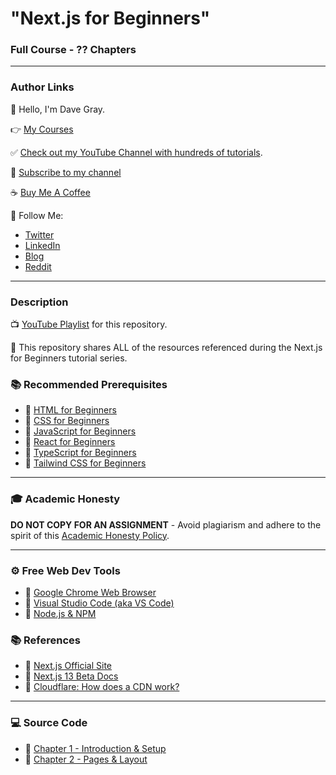 # "Next.js for Beginners"

### Full Course - ?? Chapters

---

### Author Links

👋 Hello, I'm Dave Gray.

👉 [My Courses](https://courses.davegray.codes/)

✅ [Check out my YouTube Channel with hundreds of tutorials](https://www.youtube.com/DaveGrayTeachesCode).

🚩 [Subscribe to my channel](https://bit.ly/3nGHmNn)

☕ [Buy Me A Coffee](https://buymeacoffee.com/DaveGray)

🚀 Follow Me:

- [Twitter](https://twitter.com/yesdavidgray)
- [LinkedIn](https://www.linkedin.com/in/davidagray/)
- [Blog](https://yesdavidgray.com)
- [Reddit](https://www.reddit.com/user/DaveOnEleven)

---

### Description

📺 [YouTube Playlist](https://www.youtube.com/playlist?list=PL0Zuz27SZ-6Pk-QJIdGd1tGZEzy9RTgtj) for this repository.

🚀 This repository shares ALL of the resources referenced during the Next.js for Beginners tutorial series.

### 📚 Recommended Prerequisites
- 🔗 [HTML for Beginners](https://youtu.be/mJgBOIoGihA)
- 🔗 [CSS for Beginners](https://youtu.be/n4R2E7O-Ngo)
- 🔗 [JavaScript for Beginners](https://youtu.be/EfAl9bwzVZk)
- 🔗 [React for Beginners](https://youtu.be/RVFAyFWO4go)
- 🔗 [TypeScript for Beginners](https://youtu.be/gieEQFIfgYc)
- 🔗 [Tailwind CSS for Beginners](https://youtu.be/lCxcTsOHrjo)

---

### 🎓 Academic Honesty

**DO NOT COPY FOR AN ASSIGNMENT** - Avoid plagiarism and adhere to the spirit of this [Academic Honesty Policy](https://www.freecodecamp.org/news/academic-honesty-policy/).

---

### ⚙ Free Web Dev Tools
- 🔗 [Google Chrome Web Browser](https://google.com/chrome/)
- 🔗 [Visual Studio Code (aka VS Code)](https://code.visualstudio.com/)
- 🔗 [Node.js & NPM](https://nodejs.org/en/)

### 📚 References
- 🔗 [Next.js Official Site](https://nextjs.org/)
- 🔗 [Next.js 13 Beta Docs](https://beta.nextjs.org/docs)
- 🔗 [Cloudflare: How does a CDN work?](https://www.cloudflare.com/learning/cdn/what-is-a-cdn/)

---

### 💻 Source Code

- 🔗 [Chapter 1 - Introduction & Setup](https://github.com/gitdagray/next-js-course/tree/main/next01)
- 🔗 [Chapter 2 - Pages & Layout](https://github.com/gitdagray/next-js-course/tree/main/next02)

